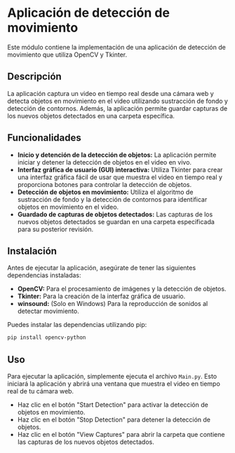 # Aplicación de detección de movimiento

Este módulo contiene la implementación de una aplicación de detección de movimiento que utiliza OpenCV y Tkinter.

## Descripción

La aplicación captura un video en tiempo real desde una cámara web y detecta objetos en movimiento en el video utilizando sustracción de fondo y detección de contornos. Además, la aplicación permite guardar capturas de los nuevos objetos detectados en una carpeta específica.

## Funcionalidades

- **Inicio y detención de la detección de objetos:** La aplicación permite iniciar y detener la detección de objetos en el video en vivo.
- **Interfaz gráfica de usuario (GUI) interactiva:** Utiliza Tkinter para crear una interfaz gráfica fácil de usar que muestra el video en tiempo real y proporciona botones para controlar la detección de objetos.
- **Detección de objetos en movimiento:** Utiliza el algoritmo de sustracción de fondo y la detección de contornos para identificar objetos en movimiento en el video.
- **Guardado de capturas de objetos detectados:** Las capturas de los nuevos objetos detectados se guardan en una carpeta especificada para su posterior revisión.

## Instalación

Antes de ejecutar la aplicación, asegúrate de tener las siguientes dependencias instaladas:

- **OpenCV:** Para el procesamiento de imágenes y la detección de objetos.
- **Tkinter:** Para la creación de la interfaz gráfica de usuario.
- **winsound:** (Solo en Windows) Para la reproducción de sonidos al detectar movimiento.

Puedes instalar las dependencias utilizando pip:

```bash
pip install opencv-python
```

## Uso

Para ejecutar la aplicación, simplemente ejecuta el archivo `Main.py`. Esto iniciará la aplicación y abrirá una ventana que muestra el video en tiempo real de tu cámara web.

- Haz clic en el botón "Start Detection" para activar la detección de objetos en movimiento.
- Haz clic en el botón "Stop Detection" para detener la detección de objetos.
- Haz clic en el botón "View Captures" para abrir la carpeta que contiene las capturas de los nuevos objetos detectados.
